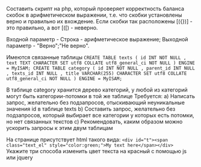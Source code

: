 Составить скрипт на php, который проверяет корректность баланса скобок в арифметическом выражении, т.е. что скобки установлены верно и правильно их вхождение. Если скобки так расположены [({})] - это правильно, а вот [([) - неверно.

Входной параметр - Строка - арифметическое выражение;
Выходной параметр - "Верно";"Не верно".

Имеются связанные таблицы
`CREATE TABLE texts ( id INT NOT NULL , text TEXT CHARACTER SET utf8 COLLATE utf8_general_ci NOT NULL ) ENGINE = MyISAM;
CREATE TABLE category ( id INT NOT NULL , parent_id INT NULL , texts_id INT NULL , title VARCHAR(255) CHARACTER SET utf8 COLLATE utf8_general_ci NOT NULL ) ENGINE = MyISAM;`

В таблице category хранится дерево категорий, у любой из категорий могут быть категории-потомки в той же таблице
Требуется:
a) Написать запрос, желательно без подзапросов, отыскивающий неуникальные значения id в таблице texts
b) Составить запрос, желательно без подзапросов, который выбирает все категории у которых есть потомки, но нет связанных текстов
c) Рекомендовать, каким образом можно ускорить запросы к этим двум таблицам


На странице присутствует html такого вида:
`<div id="t"><span class="text_el" style="color:green;">My text here</span></div>`
Укажите три способа изменить цвет текста на красный с помощью js или jquery

